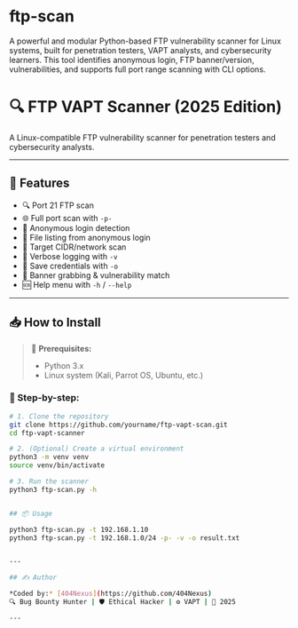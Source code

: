 # ftp-scan
A powerful and modular Python-based FTP vulnerability scanner for Linux systems, built for penetration testers, VAPT analysts, and cybersecurity learners. This tool identifies anonymous login, FTP banner/version, vulnerabilities, and supports full port range scanning with CLI options.

# 🔍 FTP VAPT Scanner (2025 Edition)

A Linux-compatible FTP vulnerability scanner for penetration testers and cybersecurity analysts.

---

## 🚀 Features
- 🔍 Port 21 FTP scan
- 🌐 Full port scan with `-p-`
- 🔐 Anonymous login detection
- 📄 File listing from anonymous login
- 🎯 Target CIDR/network scan
- 🧠 Verbose logging with `-v`
- 💾 Save credentials with `-o`
- 📡 Banner grabbing & vulnerability match
- 🆘 Help menu with `-h` / `--help`

---

## 📥 How to Install

> 🔧 **Prerequisites:**  
> - Python 3.x  
> - Linux system (Kali, Parrot OS, Ubuntu, etc.)

### 🧪 Step-by-step:

```bash
# 1. Clone the repository
git clone https://github.com/yourname/ftp-vapt-scan.git
cd ftp-vapt-scanner

# 2. (Optional) Create a virtual environment
python3 -m venv venv
source venv/bin/activate

# 3. Run the scanner
python3 ftp-scan.py -h


## 📦 Usage

python3 ftp-scan.py -t 192.168.1.10
python3 ftp-scan.py -t 192.168.1.0/24 -p- -v -o result.txt


---

## ✍ Author

*Coded by:* [404Nexus](https://github.com/404Nexus)  
🔍 Bug Bounty Hunter | 🛡 Ethical Hacker | ⚙ VAPT | 📅 2025

---
